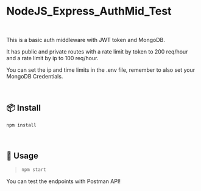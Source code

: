 ﻿# NodeJS_Express_AuthMid_Test

<br/>

This is a basic auth middleware with JWT token and MongoDB.

It has public and private routes with a rate limit by token to 200 req/hour and a rate limit by ip to 100 req/hour.

You can set the ip and time limits in the .env file, remember to also set your MongoDB Credentials.

<br/>

## 📦 Install

```sh
npm install
```

<br/>

## 🚀 Usage

>```sh
>npm start
>```

You can test the endpoints with Postman API!




